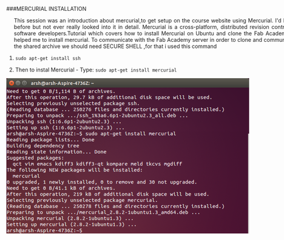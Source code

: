 ###MERCURIAL INSTALLATION


<div style="width:800px; margin:0 auto;">


<div align="justify" style="margin-left:2.5%" style="margin-right:3%">

This session was an introduction about mercurial,to get setup on the course website using Mercurial. I'd heard of it before but not ever really looked into it in detail.
Mercurial is a cross-platform, distributed revision control tool for software developers.Tutorial which covers how to install Mercurial on Ubuntu and clone the Fab Academy archive helped me to install mercurial.
To communicate with the Fab Academy server in order to clone and communicate with the shared archive we should need SECURE SHELL ,for that i used this command
</div>

1. `sudo apt-get install ssh` 

2. Then to instal Mercurial - Type:
  `sudo apt-get install mercurial`
  
  

 
![](img/mercurial.png)




